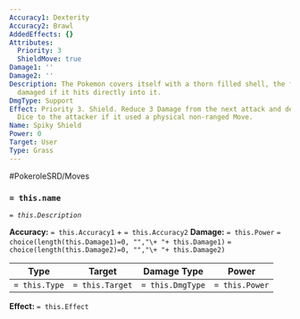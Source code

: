 ```yaml
---
Accuracy1: Dexterity
Accuracy2: Brawl
AddedEffects: {}
Attributes:
  Priority: 3
  ShieldMove: true
Damage1: ''
Damage2: ''
Description: The Pokemon covers itself with a thorn filled shell, the foe will be
  damaged if it hits directly into it.
DmgType: Support
Effect: Priority 3. Shield. Reduce 3 Damage from the next attack and deal 2 Damage
  Dice to the attacker if it used a physical non-ranged Move.
Name: Spiky Shield
Power: 0
Target: User
Type: Grass
---
```


#PokeroleSRD/Moves

### `= this.name` 
*`= this.Description`*

**Accuracy:** `= this.Accuracy1` + `= this.Accuracy2`
**Damage:** `= this.Power` `= choice(length(this.Damage1)=0, "","\+ "+ this.Damage1)` `= choice(length(this.Damage2)=0, "","\+ "+ this.Damage2)`

| Type          | Target          | Damage Type          | Power          |
| ------------- | --------------- | ---------------- | -------------- |
| `= this.Type` | `= this.Target` | `= this.DmgType` | `= this.Power` | 

**Effect:** `= this.Effect`